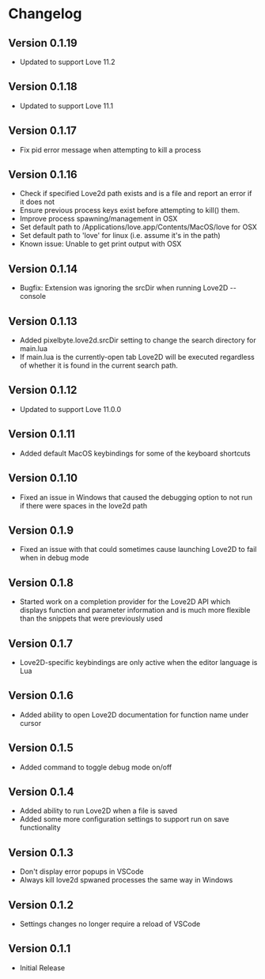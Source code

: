 # Changelog
## Version 0.1.19
* Updated to support Love 11.2

## Version 0.1.18
* Updated to support Love 11.1

## Version 0.1.17
* Fix pid error message when attempting to kill a process

## Version 0.1.16
* Check if specified Love2d path exists and is a file and report an error if it does not
* Ensure previous process keys exist before attempting to kill() them.
* Improve process spawning/management in OSX
* Set default path to /Applications/love.app/Contents/MacOS/love for OSX
* Set default path to 'love' for linux (i.e. assume it's in the path)
* Known issue: Unable to get print output with OSX 

## Version 0.1.14
* Bugfix: Extension was ignoring the srcDir when running Love2D --console

## Version 0.1.13
* Added pixelbyte.love2d.srcDir setting to change the search directory for main.lua
* If main.lua is the currently-open tab Love2D will be executed regardless of whether it is found in the current search path.

## Version 0.1.12
* Updated to support Love 11.0.0

## Version 0.1.11
* Added default MacOS keybindings for some of the keyboard shortcuts
 
## Version 0.1.10
* Fixed an issue in Windows that caused the debugging option to not run if there were spaces in the love2d path

## Version 0.1.9
* Fixed an issue with that could sometimes cause launching Love2D to fail when in debug mode

## Version 0.1.8
* Started work on a completion provider for the Love2D API which displays function and parameter information and is much more flexible than the snippets that were previously used

## Version 0.1.7
* Love2D-specific keybindings are only active when the editor language is Lua

## Version 0.1.6
* Added ability to open Love2D documentation for function name under cursor

## Version 0.1.5
* Added command to toggle debug mode on/off

## Version 0.1.4
* Added ability to run Love2D when a file is saved
* Added some more configuration settings to support run on save functionality

## Version 0.1.3
* Don't display error popups in VSCode
* Always kill love2d spwaned processes the same way in Windows 

## Version 0.1.2
* Settings changes no longer require a reload of VSCode

## Version 0.1.1
* Initial Release
